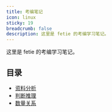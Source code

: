 ```yaml
---
title: 考编笔记
icon: linux
sticky: 19
breadcrumb: false
description: 这里是 fetie 的考编学习笔记。
---
```


这里是 fetie 的考编学习笔记。

<!-- more -->

## 目录

- [资料分析](zlfx.md)
- [判断推理](pdtl.md)
- [数量关系](slgx.md)

